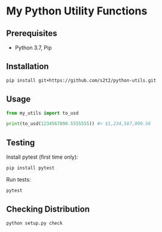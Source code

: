 # My Python Utility Functions

## Prerequisites

  + Python 3.7, Pip

## Installation

```sh
pip install git+https://github.com/s2t2/python-utils.git
```

## Usage

```py
from my_utils import to_usd

print(to_usd(1234567890.5555555)) #> $1,234,567,890.56
```

## Testing

Install pytest (first time only):

```sh
pip install pytest
```

Run tests:

```sh
pytest
```

## Checking Distribution

```sh
python setup.py check
```
